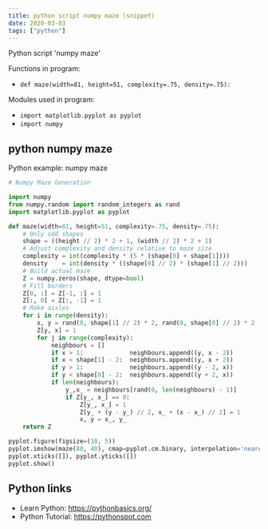 ```yaml
---
title: python script numpy maze (snippet)
date: 2020-03-03
tags: ["python"]
---
```

Python script 'numpy maze'

Functions in program: 
* `def maze(width=81, height=51, complexity=.75, density=.75):`

Modules used in program: 
* `import matplotlib.pyplot as pyplot`
* `import numpy`

## python numpy maze

Python example: numpy maze

```python
# Numpy Maze Generation

import numpy
from numpy.random import random_integers as rand
import matplotlib.pyplot as pyplot

def maze(width=81, height=51, complexity=.75, density=.75):
    # Only odd shapes
    shape = ((height // 2) * 2 + 1, (width // 2) * 2 + 1)
    # Adjust complexity and density relative to maze size
    complexity = int(complexity * (5 * (shape[0] + shape[1])))
    density    = int(density * ((shape[0] // 2) * (shape[1] // 2)))
    # Build actual maze
    Z = numpy.zeros(shape, dtype=bool)
    # Fill borders
    Z[0, :] = Z[-1, :] = 1
    Z[:, 0] = Z[:, -1] = 1
    # Make aisles
    for i in range(density):
        x, y = rand(0, shape[1] // 2) * 2, rand(0, shape[0] // 2) * 2
        Z[y, x] = 1
        for j in range(complexity):
            neighbours = []
            if x > 1:             neighbours.append((y, x - 2))
            if x < shape[1] - 2:  neighbours.append((y, x + 2))
            if y > 1:             neighbours.append((y - 2, x))
            if y < shape[0] - 2:  neighbours.append((y + 2, x))
            if len(neighbours):
                y_,x_ = neighbours[rand(0, len(neighbours) - 1)]
                if Z[y_, x_] == 0:
                    Z[y_, x_] = 1
                    Z[y_ + (y - y_) // 2, x_ + (x - x_) // 2] = 1
                    x, y = x_, y_
    return Z

pyplot.figure(figsize=(10, 5))
pyplot.imshow(maze(80, 40), cmap=pyplot.cm.binary, interpolation='nearest')
pyplot.xticks([]), pyplot.yticks([])
pyplot.show()


```

## Python links

- Learn Python: https://pythonbasics.org/
- Python Tutorial: https://pythonspot.com
